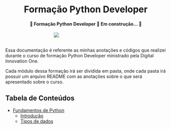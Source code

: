 <h1 style="text-align: center;">Formação Python Developer</h1>

<h4 align="center"> 
	🚧  Formação Python Developer 🚀 Em construção...  🚧
</h4>

<div style="margin: 0 auto; width: 200px">
    <image src="./.github/cover.webp" />
</div>

<br>

Essa documentação é referente as minhas anotações e códigos que realizei durante o curso de formação Python Developer ministrado pela Digital Innovation One. 

Cada módulo dessa formação irá ser dividida em pasta, onde cada pasta irá possuir um arquivo README com as anotações sobre o que será apresentado sobre o curso. <br>


## Tabela de Conteúdos

* [Fundamentos de Python](./fundamentos-de-python/)
    * [Introdução](./fundamentos-de-python/introducao/README.md)
    * [Tipos de dados](./fundamentos-de-python/tipos-de-dados/README.md)
